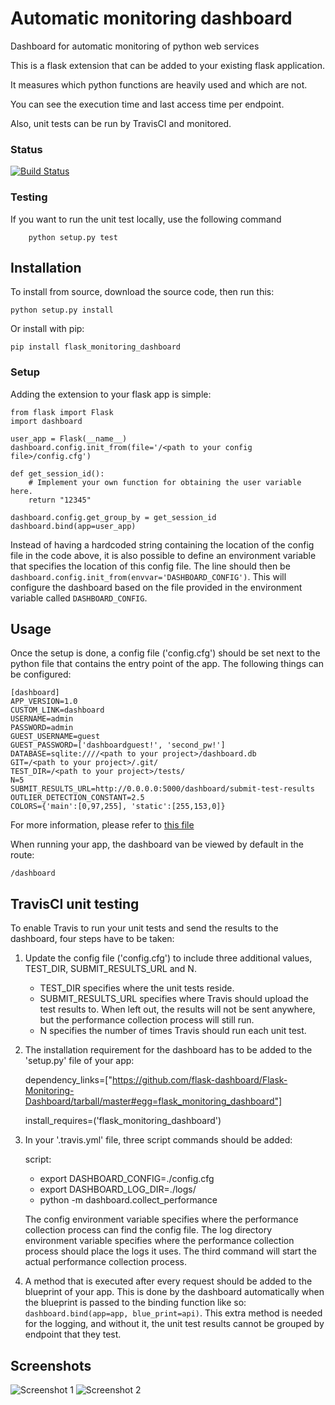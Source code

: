 # Automatic monitoring dashboard
Dashboard for automatic monitoring of python web services

This is a flask extension that can be added to your existing flask application.

It measures which python functions are heavily used and which are not. 

You can see the execution time and last access time per endpoint.

Also, unit tests can be run by TravisCI and monitored.

### Status
[![Build Status](https://travis-ci.org/flask-dashboard/Flask-Monitoring-Dashboard.svg?branch=master)](https://travis-ci.org/flask-dashboard/Flask-Monitoring-Dashboard.svg)

### Testing
If you want to run the unit test locally, use the following command
```
    python setup.py test
```

## Installation
To install from source, download the source code, then run this:

    python setup.py install

Or install with pip:
    
    pip install flask_monitoring_dashboard
    
### Setup
Adding the extension to your flask app is simple:

    from flask import Flask
    import dashboard

    user_app = Flask(__name__)
    dashboard.config.init_from(file='/<path to your config file>/config.cfg')

    def get_session_id():
        # Implement your own function for obtaining the user variable here.
        return "12345"

    dashboard.config.get_group_by = get_session_id
    dashboard.bind(app=user_app)
    
Instead of having a hardcoded string containing the location of the config file in the code above, it is also possible 
to define an environment variable that specifies the location of this config file.
The line should then be `dashboard.config.init_from(envvar='DASHBOARD_CONFIG')`. This will configure the dashboard based on the file 
provided in the environment variable called `DASHBOARD_CONFIG`.
    
## Usage
Once the setup is done, a config file ('config.cfg') should be set next to the python file that contains the entry point of the app.
The following things can be configured:

    [dashboard]
    APP_VERSION=1.0
    CUSTOM_LINK=dashboard
    USERNAME=admin
    PASSWORD=admin
    GUEST_USERNAME=guest
    GUEST_PASSWORD=['dashboardguest!', 'second_pw!']
    DATABASE=sqlite:////<path to your project>/dashboard.db
    GIT=/<path to your project>/.git/
    TEST_DIR=/<path to your project>/tests/
    N=5
    SUBMIT_RESULTS_URL=http://0.0.0.0:5000/dashboard/submit-test-results
    OUTLIER_DETECTION_CONSTANT=2.5
    COLORS={'main':[0,97,255], 'static':[255,153,0]}

For more information, please refer to [this file](dashboard/config.py)

When running your app, the dashboard van be viewed by default in the route:

    /dashboard

## TravisCI unit testing
To enable Travis to run your unit tests and send the results to the dashboard, four steps have to be taken:

1. Update the config file ('config.cfg') to include three additional values, TEST_DIR, SUBMIT_RESULTS_URL and N.
    - TEST_DIR specifies where the unit tests reside.
    - SUBMIT_RESULTS_URL specifies where Travis should upload the test results to. When left out, the results will not
    be sent anywhere, but the performance collection process will still run.
    - N specifies the number of times Travis should run each unit test. 

2. The installation requirement for the dashboard has to be added to the 'setup.py' file of your app:

    dependency_links=["https://github.com/flask-dashboard/Flask-Monitoring-Dashboard/tarball/master#egg=flask_monitoring_dashboard"]
    
    install_requires=('flask_monitoring_dashboard')

3. In your '.travis.yml' file, three script commands should be added:

    script:
      - export DASHBOARD_CONFIG=./config.cfg
      - export DASHBOARD_LOG_DIR=./logs/
      - python -m dashboard.collect_performance

   The config environment variable specifies where the performance collection process can find the config file.
The log directory environment variable specifies where the performance collection process should place the logs it uses.
The third command will start the actual performance collection process.

4. A method that is executed after every request should be added to the blueprint of your app. 
This is done by the dashboard automatically when the blueprint is passed to the binding function like so: `dashboard.bind(app=app, blue_print=api)`.
This extra method is needed for the logging, and without it, the unit test results cannot be grouped by endpoint that they test.

## Screenshots
![Screenshot 1](/docs/img/screenshot1.png)
![Screenshot 2](/docs/img/screenshot2.png)
